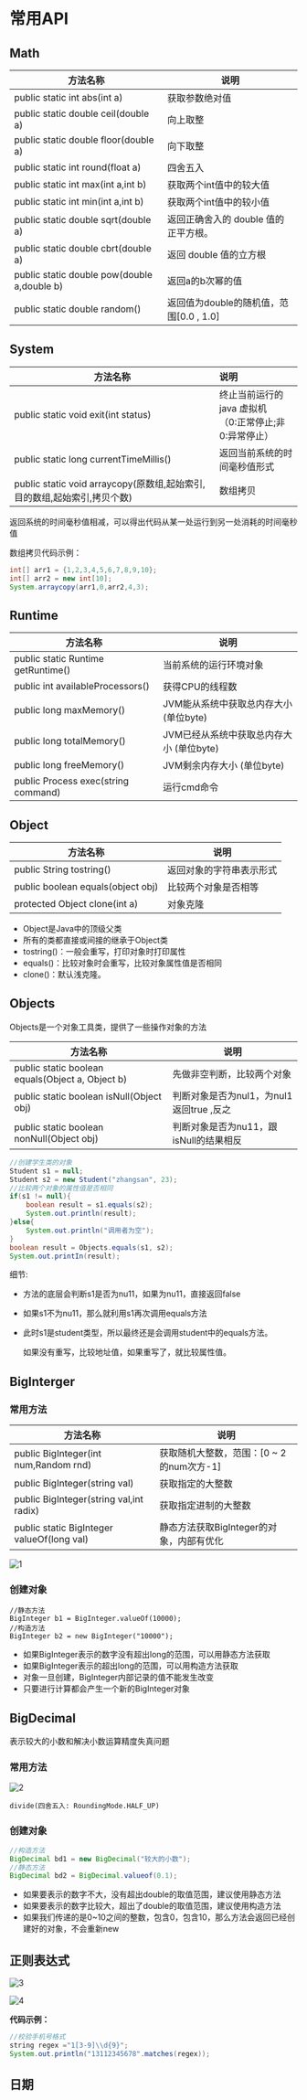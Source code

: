 # 常用API

## Math

| 方法名称                                    | 说明                                    |
| ------------------------------------------- | --------------------------------------- |
| public static int abs(int a)                | 获取参数绝对值                          |
| public static double ceil(double a)         | 向上取整                                |
| public static double floor(double a)        | 向下取整                                |
| public static int round(float a)            | 四舍五入                                |
| public static int max(int a,int b)          | 获取两个int值中的较大值                 |
| public static int min(int a,int b)          | 获取两个int值中的较小值                 |
| public static double sqrt(double a)         | 返回正确舍入的 double 值的正平方根。    |
| public static double cbrt(double a)         | 返回 double 值的立方根                  |
| public static double pow(double a,double b) | 返回a的b次幂的值                        |
| public static double random()               | 返回值为double的随机值，范围[0.0 , 1.0] |



## System

| 方法名称                                                     | 说明                                                        |
| ------------------------------------------------------------ | :---------------------------------------------------------- |
| public static void exit(int status)                          | 终止当前运行的 java 虚拟机<br />（0:正常停止;非0:异常停止） |
| public static long currentTimeMillis()                       | 返回当前系统的时间毫秒值形式                                |
| public static void arraycopy(原数组,起始索引,目的数组,起始索引,拷贝个数) | 数组拷贝                                                    |

返回系统的时间毫秒值相减，可以得出代码从某一处运行到另一处消耗的时间毫秒值

数组拷贝代码示例：

```java
int[] arr1 = {1,2,3,4,5,6,7,8,9,10};
int[] arr2 = new int[10];
System.arraycopy(arr1,0,arr2,4,3);
```



## Runtime

| 方法名称                            | 说明                                     |
| ----------------------------------- | ---------------------------------------- |
| public static Runtime getRuntime()  | 当前系统的运行环境对象                   |
| public int availableProcessors()    | 获得CPU的线程数                          |
| public long maxMemory()             | JVM能从系统中获取总内存大小 (单位byte)   |
| public long totalMemory()           | JVM已经从系统中获取总内存大小 (单位byte) |
| public long freeMemory()            | JVM剩余内存大小 (单位byte)               |
| public Process exec(string command) | 运行cmd命令                              |



## Object

| 方法名称                          | 说明                     |
| --------------------------------- | ------------------------ |
| public String tostring()          | 返回对象的字符串表示形式 |
| public boolean equals(object obj) | 比较两个对象是否相等     |
| protected Object clone(int a)     | 对象克隆                 |

- Object是Java中的顶级父类
- 所有的类都直接或间接的继承于Object类
- tostring()：一般会重写，打印对象时打印属性
- equals()：比较对象时会重写，比较对象属性值是否相同
- clone()：默认浅克隆。



## Objects

Objects是一个对象工具类，提供了一些操作对象的方法

| 方法名称                                         | 说明                                     |
| ------------------------------------------------ | ---------------------------------------- |
| public static boolean equals(Object a, Object b) | 先做非空判断，比较两个对象               |
| public static boolean isNull(Object obj)         | 判断对象是否为nul1，为nul1返回true ,反之 |
| public static boolean nonNull(Object obj)        | 判断对象是否为nu11，跟isNull的结果相反   |

```java
//创建学生类的对象
Student s1 = null;
Student s2 = new Student("zhangsan", 23);
//比较两个对象的属性值是否相同
if(s1 != null){
    boolean result = s1.equals(s2);
    System.out.println(result);
}else{
    System.out.println("调用者为空");
}
boolean result = Objects.equals(s1, s2);
System.out.printIn(result);
```

细节:

- 方法的底层会判断s1是否为nu11，如果为nu11，直接返回false

- 如果s1不为nu11，那么就利用s1再次调用equals方法

- 此时s1是student类型，所以最终还是会调用student中的equals方法。

  如果没有重写，比较地址值，如果重写了，就比较属性值。



## BigInterger

### 常用方法

| 方法名称                                   | 说明                                     |
| ------------------------------------------ | ---------------------------------------- |
| public BigInteger(int num,Random rnd)      | 获取随机大整数，范围：[0 ~ 2的num次方-1] |
| public BigInteger(string val)              | 获取指定的大整数                         |
| public BigInteger(string val,int radix)    | 获取指定进制的大整数                     |
| public static BigInteger valueOf(long val) | 静态方法获取BigInteger的对象，内部有优化 |

![1](images/常用API/1.png)

### 创建对象

```
//静态方法
BigInteger b1 = BigInteger.valueOf(10000);
//构造方法
BigInteger b2 = new BigInteger("10000");
```

- 如果BigInteger表示的数字没有超出long的范围，可以用静态方法获取
- 如果BigInteger表示的超出long的范围，可以用构造方法获取
- 对象一旦创建，BigInteger内部记录的值不能发生改变
- 只要进行计算都会产生一个新的BigInteger对象



## BigDecimal

表示较大的小数和解决小数运算精度失真问题

### 常用方法

![2](images/常用API/2.png)

```
divide(四舍五入: RoundingMode.HALF_UP)
```

### 创建对象

```java
//构造方法
BigDecimal bd1 = new BigDecimal("较大的小数");
//静态方法
BigDecimal bd2 = BigDecimal.valueof(0.1);
```

- 如果要表示的数字不大，没有超出double的取值范围，建议使用静态方法
- 如果要表示的数字比较大，超出了double的取值范围，建议使用构造方法
- 如果我们传递的是0~10之间的整数，包含0，包含10，那么方法会返回已经创建好的对象，不会重新new



## 正则表达式

![3](images/常用API/3.png)

![4](images/常用API/4.png)

**代码示例：**

```java
//校验手机号格式
string regex ="1[3-9]\\d{9}";
System.out.println("13112345678".matches(regex));
```



## 日期